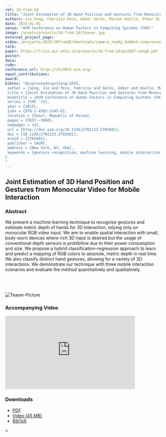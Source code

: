 ```yaml
---
ref: 3d-from-2d
title: "Joint Estimation of 3D Hand Position and Gestures from Monocular Video for Mobile Interaction"
authors: Jie Song, Fabrizio Pece, Gábor Sörös, Marion Koelle, Otmar Hilliges
date: 2015-01-01
venue: "ACM Conference on Human Factors in Computing Systems (CHI)"
image: /assets/projects/3d-from-2d/teaser.jpg
external_project_page: 
video: /projects/2015/3Dfrom2D/downloads/camera_ready_dubbed-compressed.mp4
talk: 
paper: https://files.ait.ethz.ch/projects/3d-from-2d/pn2607-songA.pdf
poster: 
data: 
code: 
conference_url: http://chi2015.acm.org/
equal_contributions: 
award: 
bibtex: "@inproceedings{Song:2015,
 author = {Song, Jie and Pece, Fabrizio and Sörös, Gábor and Koelle, Marion and Hilliges, Otmar},
 title = {Joint Estimation of 3D Hand Position and Gestures from Monocular Video for Mobile Interaction},
 booktitle = {ACM Conference on Human Factors in Computing Systems (CHI)},
 series = {CHI '15},
 year = {2015},
 isbn = {978-1-4503-3145-6},
 location = {Seoul, Republic of Korea},
 pages = {3657--3660},
 numpages = {4},
 url = {http://doi.acm.org/10.1145/2702123.2702601},
 doi = {10.1145/2702123.2702601},
 acmid = {2702601},
 publisher = {ACM},
 address = {New York, NY, USA},
 keywords = {gesture recognition, machine learning, mobile interaction}
}
"
---
```


<h2>Joint Estimation of 3D Hand Position and Gestures from Monocular Video for Mobile Interaction</h2>
    
<div class="halfcol">
    <h3>Abstract</h3>
    <p>
        We present a machine learning technique to recognize gestures and estimate metric depth of hands for 3D interaction, relying only on monocular RGB video input. We aim to enable spatial interaction with small, body-worn devices where rich 3D input is desired but the usage of conventional depth sensors is prohibitive due to their power consumption and size. We propose a hybrid classification-regression approach to learn and predict a mapping of RGB colors to absolute, metric depth in real time. We also classify distinct hand gestures, allowing for a variety of 3D interactions. We demonstrate our technique with three mobile interaction scenarios and evaluate the method quantitatively and qualitatively.
    </p>
</div>    
 
<br><br><br> <img class="halfcol" src="<?php ait_root_dir();?>projects/2015/3Dfrom2D/teaser.jpg" alt="Teaser-Picture" />
   
<div class="halfcol">


<h3>Accompanying Video</h3>
    <div class="video">
        <iframe width="420" height="237" src="https://www.youtube.com/embed/47i1WffNS-g" frameborder="0" allowfullscreen></iframe>
    </div>

 <h3>Downloads</h3>
    <ul class="linklist">
            <li class="a-pdf"><a target="_blank" title="PDF" href="<?php ait_root_dir();?>projects/2015/3Dfrom2D/downloads/pn2607-songA.pdf">PDF</a></li>
            <li class="a-vid"><a target="_blank" href="<?php ait_root_dir();?>projects/2015/3Dfrom2D/downloads/camera_ready_dubbed-compressed.mp4" title="Download Video">Video (45 MB)</a></li>
            <li class="a-bib"><a target="_blank" title="BibTex" href="<?php ait_root_dir();?>projects/2015/3Dfrom2D/downloads/song2015.bib">BibTeX</a></li>  
    </ul>
     
<